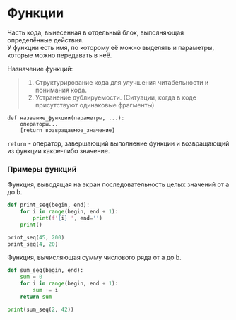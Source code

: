 # Функции

Часть кода, вынесенная в отдельный блок, выполняющая определённые действия.\
У функции есть имя, по которому её можно выделять и параметры, которые можно передавать в неё.

Назначение функций:
> 1. Структурирование кода для улучшения читабельности и понимания кода.
> 2. Устранение дублируемости. (Ситуации, когда в коде присутствуют одинаковые фрагменты)

```
def название_функции(параметры, ...):
    операторы...
    [return возвращаемое_значение]
```

`return` - оператор, завершающий выполнение функции и возвращающий из функции какое-либо значение.

### Примеры функций

Функция, выводящая на экран последовательность целых значений от a до b.
```python
def print_seq(begin, end):
    for i in range(begin, end + 1):
        print(f'{i} ', end='')
    print()

print_seq(45, 200)
print_seq(4, 20)
```

Функция, вычисляющая сумму числового ряда от a до b.
```python
def sum_seq(begin, end):
    sum = 0
    for i in range(begin, end + 1):
        sum += i
    return sum

print(sum_seq(2, 42))
```

